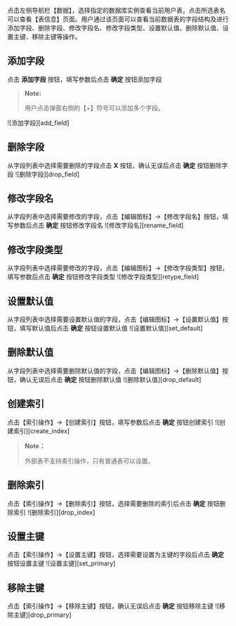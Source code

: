
点击左侧导航栏【数据】，选择指定的数据库实例查看当前用户表，点击所选表名可以查看【表信息】页面。用户通过该页面可以查看当前数据表的字段结构及进行添加字段、删除字段、修改字段名、修改字段类型、设置默认值、删除默认值、设置主键、移除主键等操作。

添加字段
----

点击 **添加字段** 按钮，填写参数后点击 **确定** 按钮添加字段

> **Note:**
>
> 用户点击弹窗右侧的【+】符号可以添加多个字段。

![添加字段][add_field]

删除字段
----

从字段列表中选择需要删除的字段点击 **X** 按钮，确认无误后点击 **确定** 按钮删除字段
![删除字段][drop_field]

修改字段名
----

从字段列表中选择需要修改的字段，点击【编辑图标】->【修改字段名】按钮，填写参数后点击 **确定** 按钮修改字段名
![修改字段名][rename_field]

修改字段类型
----

从字段列表中选择需要修改的字段，点击【编辑图标】->【修改字段类型】按钮，填写参数后点击 **确定** 按钮修改字段类型
![修改字段类型][retype_field]

设置默认值
----

从字段列表中选择需要设置默认值的字段，点击【编辑图标】->【设置默认值】按钮，填写默认值后点击 **确定** 按钮设置默认值
![设置默认值][set_default]

删除默认值
----

从字段列表中选择需要删除默认值的字段，点击【编辑图标】->【删除默认值】按钮，确认无误后点击 **确定** 按钮删除默认值
![删除默认值][drop_default]

创建索引
----

点击【索引操作】->【创建索引】按钮，填写参数后点击 **确定** 按钮创建索引
![创建索引][create_index]

> **Note：**
>
> 外部表不支持索引操作，只有普通表可以设置。

删除索引
----

点击【索引操作】->【删除索引】按钮，选择需要删除的索引后点击 **确定** 按钮删除索引
![删除索引][drop_index]

设置主键
----

点击【索引操作】->【设置主键】按钮，选择需要设置为主键的字段后点击 **确定** 按钮设置主键
![设置主键][set_primary]

移除主键
----

点击【索引操作】->【移除主键】按钮，确认无误后点击 **确定** 按钮移除主键
![移除主键][drop_primary]



[^_^]:
     本文使用的所有引用和链接
[add_field]:images/SAC/Operation/Postgresql/add_field.png
[drop_field]:images/SAC/Operation/Postgresql/drop_field.png
[rename_field]:images/SAC/Operation/Postgresql/rename_field.png
[retype_field]:images/SAC/Operation/Postgresql/retype_field.png
[set_default]:images/SAC/Operation/Postgresql/set_default.png
[drop_default]:images/SAC/Operation/Postgresql/drop_default.png
[create_index]:images/SAC/Operation/Postgresql/create_index.png
[drop_index]:images/SAC/Operation/Postgresql/drop_index.png
[drop_primary]:images/SAC/Operation/Postgresql/drop_primary.png
[set_primary]:images/SAC/Operation/Postgresql/set_primary.png